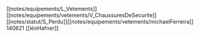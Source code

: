 [[notes/equipements/L_Vetements]] [[notes/equipements/vetements/V_ChaussuresDeSecurite]] [[notes/statut/S_Perdu]][[notes/equipements/vetements/michaelFerreira]]
140621 [[léoHafner]]